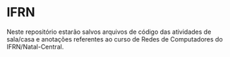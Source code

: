 # IFRN

Neste repositório estarão salvos arquivos de código das atividades de sala/casa e anotações referentes ao curso de Redes de Computadores do IFRN/Natal-Central.
